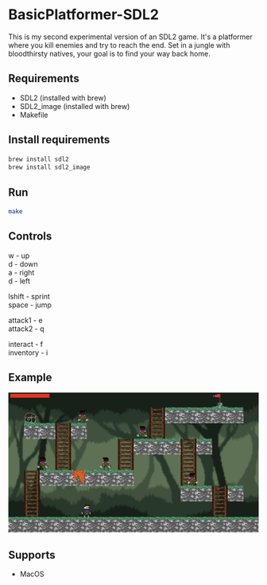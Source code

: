 # BasicPlatformer-SDL2

This is my second experimental version of an SDL2 game. It's a platformer where you kill enemies and try to reach the end. Set in a jungle with bloodthirsty natives, your goal is to find your way back home.

## Requirements

- SDL2 (installed with brew)
- SDL2_image (installed with brew)
- Makefile

## Install requirements

```bash
brew install sdl2
brew install sdl2_image
```

## Run

```bash
make
```

## Controls

w - up  
d - down  
a - right  
d - left

lshift - sprint  
space - jump

attack1 - e  
attack2 - q

interact - f  
inventory - i

## Example

![_](src/img/readme/readme_exam.png)

## Supports

- MacOS
